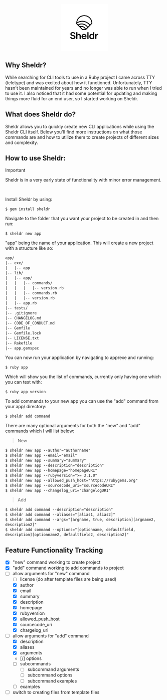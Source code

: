 <div align="center">
    <img width="150" src="https://github.com/flynnsol/Sheldr/blob/main/images/logo.png" alt="Sheldr Logo"/>
</div>

## Why Sheldr?

While searching for CLI tools to use in a Ruby project I came across TTY (teletype) and was excited about how it functioned. Unfortunately, TTY hasn't been maintained for years and no longer was able to run when I tried to use it. I also noticed that it had some potential for updating and making things more fluid for an end user, so I started working on Sheldr.

## What does Sheldr do?

Sheldr allows you to quickly create new CLI applications while using the Sheldr CLI itself. Below you'll find more instructions on what those commands are and how to utilize them to create projects of different sizes and complexity.

## How to use Sheldr:

> [!IMPORTANT]
> Sheldr is in a very early state of functionality with minor error management.

<br>

Install Sheldr by using:

    $ gem install sheldr

Navigate to the folder that you want your project to be created in and then run:

    $ sheldr new app

"app" being the name of your application. This will create a new project with a structure like so:

```
app/
|-- exe/
|   |-- app
|-- lib/
|   |-- app/
|   |   |-- commands/
|   |   |   |-- version.rb
|   |   |-- commands.rb
|   |   |-- version.rb
|   |-- app.rb
|-- tests/
|-- .gitignore
|-- CHANGELOG.md
|-- CODE_OF_CONDUCT.md
|-- Gemfile
|-- Gemfile.lock
|-- LICENSE.txt
|-- Rakefile
|-- app.gemspec
```

You can now run your application by navigating to app/exe and running:

    $ ruby app

Which will show you the list of commands, currently only having one which you can test with:

    $ ruby app version

To add commands to your new app you can use the "add" command from your app/ directory:

    $ sheldr add command

There are many optional arguments for both the "new" and "add" commands which I will list below:


> New

    $ sheldr new app --author="authorname"
    $ sheldr new app --email="email"
    $ sheldr new app --summary="summary"
    $ sheldr new app --description="description"
    $ sheldr new app --homepage="homepageURI"
    $ sheldr new app --rubyversion=">= 3.1.0"
    $ sheldr new app --allowed_push_host="https://rubygems.org"
    $ sheldr new app --sourcecode_uri="sourcecodeURI"
    $ sheldr new app --changelog_uri="changelogURI"

> Add

    $ sheldr add command --description="description"
    $ sheldr add command --aliases="[alias1, alias2]"
    $ sheldr add command --args="[argname, true, description][argname2, description2]"
    $ sheldr add command --options="[optionname, defaultfield, description][optionname2, defaultfield2, description2]"

## Feature Functionality Tracking

- [x] "new" command working to create project
- [x] "add" command working to add commands to project
- [ ] allow arguments for "new" command
    - [ ] license (do after template files are being used)
    - [x] author
    - [x] email
    - [x] summary
    - [x] description
    - [x] homepage
    - [x] rubyversion
    - [x] allowed_push_host
    - [x] sourcecode_uri
    - [x] chargelog_uri
- [ ] allow arguments for "add" command
    - [x] description
    - [x] aliases
    - [x] arguments
    - [/] options
    - [ ] subcommands
        - [ ] subcommand arguments
        - [ ] subcommand options
        - [ ] subcommand examples
    - [ ] examples
- [ ] switch to creating files from template files